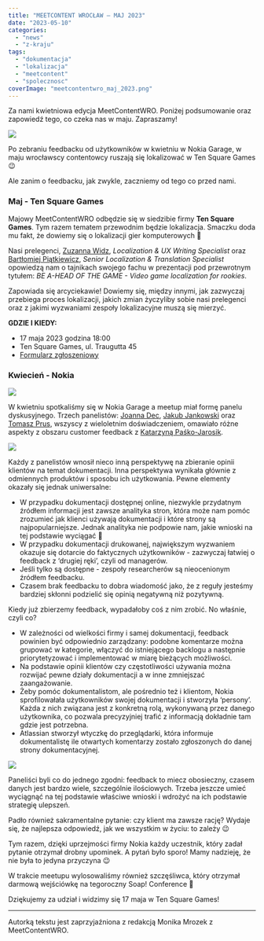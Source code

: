 ```yaml
---
title: "MEETCONTENT WROCŁAW – MAJ 2023"
date: "2023-05-10"
categories:
  - "news"
  - "z-kraju"
tags:
  - "dokumentacja"
  - "lokalizacja"
  - "meetcontent"
  - "spolecznosc"
coverImage: "meetcontentwro_maj_2023.png"
---
```


Za nami kwietniowa edycja MeetContentWRO. Poniżej podsumowanie oraz zapowiedź tego, co czeka nas w maju. Zapraszamy!

![](images/19.jpg)

Po zebraniu feedbacku od użytkowników w kwietniu w Nokia Garage, w maju wrocławscy contentowcy ruszają się lokalizować w Ten Square Games 😉

Ale zanim o feedbacku, jak zwykle, zaczniemy od tego co przed nami.

### Maj - Ten Square Games

Majowy MeetContentWRO odbędzie się w siedzibie firmy **Ten Square Games**. Tym razem tematem przewodnim będzie lokalizacja. Smaczku doda mu fakt, że dowiemy się o lokalizacji gier komputerowych 🤩

Nasi prelegenci, [Zuzanna Widz](https://www.linkedin.com/in/zuzanna-widz-846459230/), _Localization & UX Writing Specialist_ oraz [Bartłomiej Piątkiewicz](https://www.linkedin.com/in/barlomiej-piatkiewicz/), _Senior Localization & Translation Specialist_ opowiedzą nam o tajnikach swojego fachu w prezentacji pod przewrotnym tytułem: _BE A-HEAD OF THE GAME - Video game localization for rookies_.

Zapowiada się arcyciekawie! Dowiemy się, między innymi, jak zazwyczaj przebiega proces lokalizacji, jakich zmian życzyliby sobie nasi prelegenci oraz z jakimi wyzwaniami zespoły lokalizacyjne muszą się mierzyć.

**GDZIE I KIEDY:**

- 17 maja 2023 godzina 18:00
- Ten Square Games, ul. Traugutta 45
- [Formularz zgłoszeniowy](https://forms.gle/84Z9Y2DYf71m4X3UA)

### Kwiecień - Nokia

![](images/19_4.jpg)

W kwietniu spotkaliśmy się w Nokia Garage a meetup miał formę panelu dyskusyjnego. Trzech panelistów: [Joanna Dec](https://www.linkedin.com/in/joanna-dec-01718394/), [Jakub Jankowski](https://www.linkedin.com/in/jakub-jankowski-91a458144/) oraz [Tomasz Prus](https://www.linkedin.com/in/tomasz-prus-4b09b01a/), wszyscy z wieloletnim doświadczeniem, omawiało różne aspekty z obszaru customer feedback z [Katarzyną Paśko-Jarosik](https://www.linkedin.com/in/katarzyna-pa%C5%9Bko-jarosik-49413116/).

![](images/19_2.jpg)

Każdy z panelistów wnosił nieco inną perspektywę na zbieranie opinii klientów na temat dokumentacji. Inna perspektywa wynikała głównie z odmiennych produktów i sposobu ich użytkowania. Pewne elementy okazały się jednak uniwersalne:

- W przypadku dokumentacji dostępnej online, niezwykle przydatnym źródłem informacji jest zawsze analityka stron, która może nam pomóc zrozumieć jak klienci używają dokumentacji i które strony są najpopularniejsze. Jednak analityka nie podpowie nam, jakie wnioski na tej podstawie wyciągać 🤔
- W przypadku dokumentacji drukowanej, największym wyzwaniem okazuje się dotarcie do faktycznych użytkowników - zazwyczaj łatwiej o feedback z ‘drugiej ręki’, czyli od managerów.
- Jeśli tylko są dostępne - zespoły researcherów są nieocenionym źródłem feedbacku.
- Czasem brak feedbacku to dobra wiadomość jako, że z reguły jesteśmy bardziej skłonni podzielić się opinią negatywną niż pozytywną.

Kiedy już zbierzemy feedback, wypadałoby coś z nim zrobić. No właśnie, czyli co?

- W zależności od wielkości firmy i samej dokumentacji, feedback powinien być odpowiednio zarządzany: podobne komentarze można grupować w kategorie, włączyć do istniejącego backlogu a następnie priorytetyzować i implementować w miarę bieżących możliwości.
- Na podstawie opinii klientów czy częstotliwości używania można rozwijać pewne działy dokumentacji a w inne zmniejszać zaangażowanie.
- Żeby pomóc dokumentalistom, ale pośrednio też i klientom, Nokia sprofilowałała użytkowników swojej dokumentacji i stworzyła ‘persony’. Każda z nich związana jest z konkretną rolą, wykonywaną przez danego użytkownika, co pozwala precyzyjniej trafić z informacją dokładnie tam gdzie jest potrzebna.
- Atlassian stworzył wtyczkę do przeglądarki, która informuje dokumentalistę ile otwartych komentarzy zostało zgłoszonych do danej strony dokumentacyjnej.

![](images/19_3.jpg)

Paneliści byli co do jednego zgodni: feedback to miecz obosieczny, czasem danych jest bardzo wiele, szczególnie ilościowych. Trzeba jeszcze umieć wyciągnąć na tej podstawie właściwe wnioski i wdrożyć na ich podstawie strategię ulepszeń.

Padło również sakramentalne pytanie: czy klient ma zawsze rację? Wydaje się, że najlepsza odpowiedź, jak we wszystkim w życiu: to zależy 😉

Tym razem, dzięki uprzejmości firmy Nokia każdy uczestnik, który zadał pytanie otrzymał drobny upominek. A pytań było sporo! Mamy nadzieję, że nie była to jedyna przyczyna 😉

W trakcie meetupu wylosowaliśmy również szczęśliwca, który otrzymał darmową wejściówkę na tegoroczny Soap! Conference 🤩

Dziękujemy za udział i widzimy się 17 maja w Ten Square Games!

---

Autorką tekstu jest zaprzyjaźniona z redakcją Monika Mrozek z MeetContentWRO.
